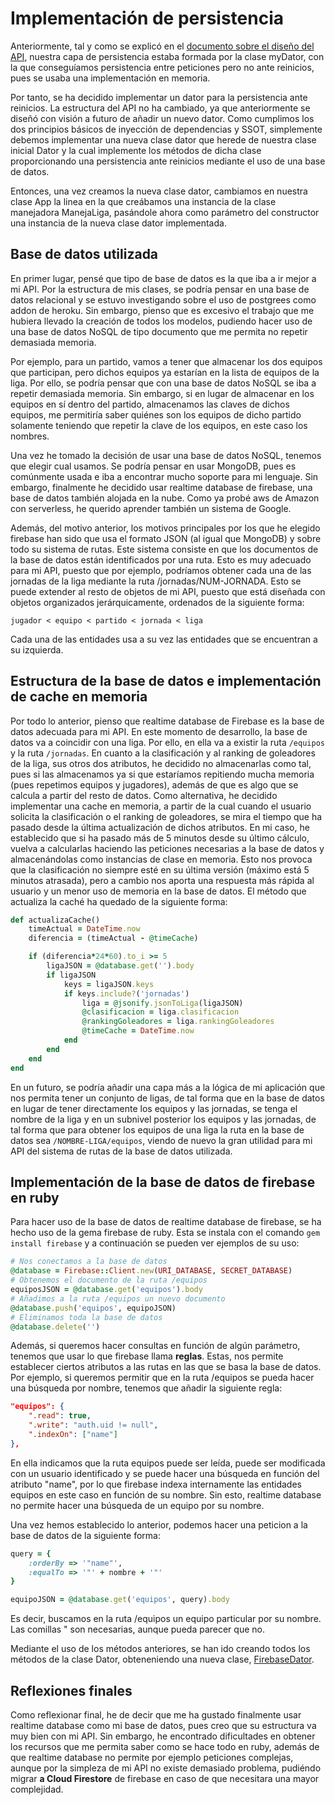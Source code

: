 # Implementación de persistencia

Anteriormente, tal y como se explicó en el [documento sobre el diseño del API](../microservicio/api.md), nuestra capa de persistencia estaba formada por la clase myDator, con la que conseguíamos persistencia entre peticiones pero no ante reinicios, pues se usaba una implementación en memoria.

Por tanto, se ha decidido implementar un dator para la persistencia ante reinicios. La estructura del API no ha cambiado, ya que anteriormente se diseñó con visión a futuro de añadir un nuevo dator. Como cumplimos los dos principios básicos de inyección de dependencias y SSOT, simplemente debemos implementar una nueva clase dator que herede de nuestra clase inicial Dator y la cual implemente los métodos de dicha clase proporcionando una persistencia ante reinicios mediante el uso de una base de datos.

Entonces, una vez creamos la nueva clase dator, cambiamos en nuestra clase App la linea en la que creábamos una instancia de la clase manejadora ManejaLiga, pasándole ahora como parámetro del constructor una instancia de la nueva clase dator implementada.

## Base de datos utilizada

En primer lugar, pensé que tipo de base de datos es la que iba a ir mejor a mi API. Por la estructura de mis clases, se podría pensar en una base de datos relacional y se estuvo investigando sobre el uso de postgrees como addon de heroku. Sin embargo, pienso que es excesivo el trabajo que me hubiera llevado la creación de todos los modelos, pudiendo hacer uso de una base de datos NoSQL de tipo documento que me permita no repetir demasiada memoria. 

Por ejemplo, para un partido, vamos a tener que almacenar los dos equipos que participan, pero dichos equipos ya estarían en la lista de equipos de la liga. Por ello, se podría pensar que con una base de datos NoSQL se iba a repetir demasiada memoria. Sin embargo, si en lugar de almacenar en los equipos en sí dentro del partido, almacenamos las claves de dichos equipos, me permitiría saber quiénes son los equipos de dicho partido solamente teniendo que repetir la clave de los equipos, en este caso los nombres.

Una vez he tomado la decisión de usar una base de datos NoSQL, tenemos que elegir cual usamos. Se podría pensar en usar MongoDB, pues es comúnmente usada e iba a encontrar mucho soporte para mi lenguaje. Sin embargo, finalmente he decidido usar realtime database de firebase, una base de datos también alojada en la nube. Como ya probé aws de Amazon con serverless, he querido aprender también un sistema de Google. 

Además, del motivo anterior, los motivos principales por los que he elegido firebase han sido que usa el formato JSON (al igual que MongoDB) y sobre todo su sistema de rutas. Este sistema consiste en que los documentos de la base de datos están identificados por una ruta. Esto es muy adecuado para mi API, puesto que por ejemplo, podríamos obtener cada una de las jornadas de la liga mediante la ruta /jornadas/NUM-JORNADA. Esto se puede extender al resto de objetos de mi API, puesto que está diseñada con objetos organizados jerárquicamente, ordenados de la siguiente forma:

`jugador < equipo < partido < jornada < liga`

Cada una de las entidades usa a su vez las entidades que se encuentran a su izquierda.

## Estructura de la base de datos e implementación de cache en memoria

Por todo lo anterior, pienso que realtime database de Firebase es la base de datos adecuada para mi API. En este momento de desarrollo, la base de datos va a coincidir con una liga. Por ello, en ella va a existir la ruta `/equipos` y la ruta `/jornadas`. En cuanto a la clasificación y al ranking de goleadores de la liga, sus otros dos atributos, he decidido no almacenarlas como tal, pues si las almacenamos ya si que estaríamos repitiendo mucha memoria (pues repetimos equipos y jugadores), además de que es algo que se calcula a partir del resto de datos. Como alternativa, he decidido implementar una cache en memoria, a partir de la cual cuando el usuario solicita la clasificación o el ranking de goleadores, se mira el tiempo que ha pasado desde la última actualización de dichos atributos. En mi caso, he establecido que si ha pasado más de 5 minutos desde su último cálculo, vuelva a calcularlas haciendo las peticiones necesarias a la base de datos y almacenándolas como instancias de clase en memoria. Esto nos provoca que la clasificación no siempre esté en su última versión (máximo está 5 minutos atrasada), pero a cambio nos aporta una respuesta más rápida al usuario y un menor uso de memoria en la base de datos. El método que actualiza la caché ha quedado de la siguiente forma:

```ruby
def actualizaCache()
    timeActual = DateTime.now
    diferencia = (timeActual - @timeCache)

    if (diferencia*24*60).to_i >= 5
        ligaJSON = @database.get('').body
        if ligaJSON
            keys = ligaJSON.keys
            if keys.include?('jornadas')
                liga = @jsonify.jsonToLiga(ligaJSON)
                @clasificacion = liga.clasificacion
                @rankingGoleadores = liga.rankingGoleadores
                @timeCache = DateTime.now
            end
        end
    end
end
```

En un futuro, se podría añadir una capa más a la lógica de mi aplicación que nos permita tener un conjunto de ligas, de tal forma que en la base de datos en lugar de tener directamente los equipos y las jornadas, se tenga el nombre de la liga y en un subnivel posterior los equipos y las jornadas, de tal forma que para obtener los equipos de una liga la ruta en la base de datos sea `/NOMBRE-LIGA/equipos`, viendo de nuevo la gran utilidad para mi API del sistema de rutas de la base de datos utilizada.

## Implementación de la base de datos de firebase en ruby

Para hacer uso de la base de datos de realtime database de firebase, se ha hecho uso de la gema firebase de ruby. Esta se instala con el comando `gem install firebase` y a continuación se pueden ver ejemplos de su uso:

```ruby
# Nos conectamos a la base de datos
@database = Firebase::Client.new(URI_DATABASE, SECRET_DATABASE)
# Obtenemos el documento de la ruta /equipos
equiposJSON = @database.get('equipos').body
# Añadimos a la ruta /equipos un nuevo documento
@database.push('equipos', equipoJSON)
# Eliminamos toda la base de datos
@database.delete('') 
```

Además, si queremos hacer consultas en función de algún parámetro, tenemos que usar lo que firebase llama **reglas**. Estas, nos permite establecer ciertos atributos a las rutas en las que se basa la base de datos. Por ejemplo, si queremos permitir que en la ruta /equipos se pueda hacer una búsqueda por nombre, tenemos que añadir la siguiente regla:

```json
"equipos": {
    ".read": true,
    ".write": "auth.uid != null",
    ".indexOn": ["name"]
},
```

En ella indicamos que la ruta equipos puede ser leída, puede ser modificada con un usuario identificado y se puede hacer una búsqueda en función del atributo "name", por lo que firebase indexa internamente las entidades equipos en este caso en función de su nombre. Sin esto, realtime database no permite hacer una búsqueda de un equipo por su nombre.

Una vez hemos establecido lo anterior, podemos hacer una peticion a la base de datos de la siguiente forma:

```ruby
query = {
    :orderBy => '"name"',
    :equalTo => '"' + nombre + '"'
}

equipoJSON = @database.get('equipos', query).body
```

Es decir, buscamos en la ruta /equipos un equipo particular por su nombre. Las comillas " son necesarias, aunque pueda parecer que no.

Mediante el uso de los métodos anteriores, se han ido creando todos los métodos de la clase Dator, obteneniendo una nueva clase, [FirebaseDator](../../src/firebaseDator.rb).

## Reflexiones finales

Como reflexionar final, he de decir que me ha gustado finalmente usar realtime database como mi base de datos, pues creo que su estructura va muy bien con mi API. Sin embargo, he encontrado dificultades en obtener los recursos que me permita saber como se hace todo en ruby, además de que realtime database no permite por ejemplo peticiones complejas, aunque por la simpleza de mi API no existe demasiado problema, pudiéndo migrar **a Cloud Firestore** de firebase en caso de que necesitara una mayor complejidad.